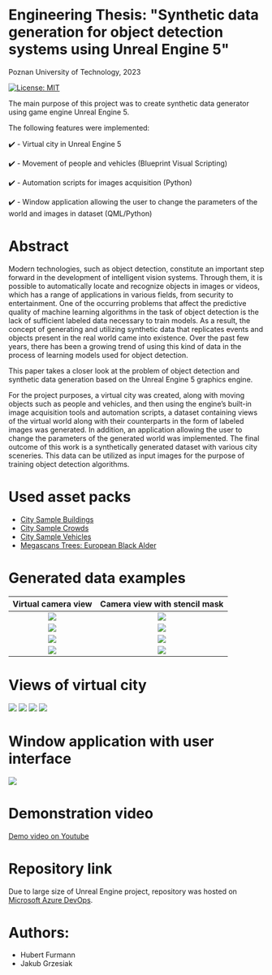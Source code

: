 # Engineering Thesis: "Synthetic data generation for object detection systems using Unreal Engine 5"
Poznan University of Technology, 2023
<br/>

[![License: MIT](https://img.shields.io/badge/License-MIT-yellow.svg)](https://opensource.org/licenses/MIT)

The main purpose of this project was to create synthetic data generator using game engine Unreal Engine 5.

The following features were implemented:

:heavy_check_mark: - Virtual city in Unreal Engine 5

:heavy_check_mark: - Movement of people and vehicles (Blueprint Visual Scripting)

:heavy_check_mark: - Automation scripts for images acquisition (Python)

:heavy_check_mark: - Window application allowing the user to change the parameters of
the world and images in dataset (QML/Python)

# Abstract
Modern technologies, such as object detection, constitute an important step forward in the
development of intelligent vision systems. Through them, it is possible to automatically locate and
recognize objects in images or videos, which has a range of applications in various fields, from
security to entertainment. One of the occurring problems that affect the predictive quality of
machine learning algorithms in the task of object detection is the lack of sufficient labeled data
necessary to train models. As a result, the concept of generating and utilizing synthetic data that
replicates events and objects present in the real world came into existence. Over the past few
years, there has been a growing trend of using this kind of data in the process of learning models
used for object detection.

This paper takes a closer look at the problem of object detection and synthetic data generation
based on the Unreal Engine 5 graphics engine.

For the project purposes, a virtual city was created, along with moving objects such as people
and vehicles, and then using the engine’s built-in image acquisition tools and automation scripts,
a dataset containing views of the virtual world along with their counterparts in the form of labeled
images was generated. In addition, an application allowing the user to change the parameters of
the generated world was implemented. The final outcome of this work is a synthetically generated
dataset with various city sceneries. This data can be utilized as input images for the purpose of
training object detection algorithms.

# Used asset packs
 - [City Sample Buildings](https://www.unrealengine.com/marketplace/en-US/product/city-sample-buildings)
 - [City Sample Crowds](https://www.unrealengine.com/marketplace/en-US/product/city-sample-crowds)
 - [City Sample Vehicles](https://www.unrealengine.com/marketplace/en-US/product/city-sample-vehicles)
 - [Megascans Trees: European Black Alder](https://www.unrealengine.com/marketplace/en-US/product/megascans-trees-european-black-alder-early-access?sessionInvalidated=true)

# Generated data examples
Virtual camera view                         |  Camera view with stencil mask
:-------------------------:|:-------------------------:
![](Screenshots/camera058.jpeg)    |  ![](Screenshots/mask058.jpeg)
![](Screenshots/camera673.jpeg)    |  ![](Screenshots/mask673.jpeg)
![](Screenshots/camera144.jpeg)    |  ![](Screenshots/mask144.jpeg)
![](Screenshots/camera001.jpeg)    |  ![](Screenshots/mask001.jpeg)

# Views of virtual city
![](Screenshots/city1.png) 
![](Screenshots/city2.png) 
![](Screenshots/city3.png) 
![](Screenshots/city4.png) 

# Window application with user interface
![](Screenshots/main.png) 

# Demonstration video
[Demo video on Youtube](https://youtu.be/7gIBxZXtjus)

# Repository link
Due to large size of Unreal Engine project, repository was hosted on [Microsoft Azure DevOps](https://dev.azure.com/CitySimulation/City_Simulation).

# Authors:
- Hubert Furmann
- Jakub Grzesiak

